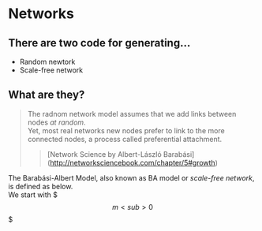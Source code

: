 # Networks

## There are two code for generating...
<ul>
  <li> Random newtork </li>
  <li> Scale-free network </li>
</ul>

## What are they?  
>The radnom network model assumes that we add links between nodes *at random*.  
>Yet, most real networks new nodes prefer to link to the more connected nodes, a process called preferential attachment.  
>>[Network Science by Albert-László Barabási] (http://networksciencebook.com/chapter/5#growth)
>
The Barabási-Albert Model, also known as BA model or *scale-free network*, is defined as below.  
We start with  $$$m<sub>0$$$
